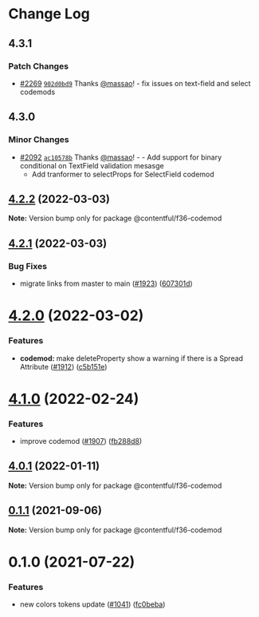 # Change Log

## 4.3.1

### Patch Changes

- [#2269](https://github.com/contentful/forma-36/pull/2269) [`902d0bd9`](https://github.com/contentful/forma-36/commit/902d0bd91b533269dd30e2dcef536ba580832c25) Thanks [@massao](https://github.com/massao)! - fix issues on text-field and select codemods

## 4.3.0

### Minor Changes

- [#2092](https://github.com/contentful/forma-36/pull/2092) [`ac10578b`](https://github.com/contentful/forma-36/commit/ac10578bf129ed3f0e51cbcfe4f917221385a9a7) Thanks [@massao](https://github.com/massao)! - - Add support for binary conditional on TextField validation mesasge
  - Add tranformer to selectProps for SelectField codemod

## [4.2.2](https://github.com/contentful/forma-36/compare/@contentful/f36-codemod@4.2.1...@contentful/f36-codemod@4.2.2) (2022-03-03)

**Note:** Version bump only for package @contentful/f36-codemod

## [4.2.1](https://github.com/contentful/forma-36/compare/@contentful/f36-codemod@4.2.0...@contentful/f36-codemod@4.2.1) (2022-03-03)

### Bug Fixes

- migrate links from master to main ([#1923](https://github.com/contentful/forma-36/issues/1923)) ([607301d](https://github.com/contentful/forma-36/commit/607301d57a2e83190d2aa298120ddb8493e8c429))

# [4.2.0](https://github.com/contentful/forma-36/compare/@contentful/f36-codemod@4.1.0...@contentful/f36-codemod@4.2.0) (2022-03-02)

### Features

- **codemod:** make deleteProperty show a warning if there is a Spread Attribute ([#1912](https://github.com/contentful/forma-36/issues/1912)) ([c5b151e](https://github.com/contentful/forma-36/commit/c5b151e3cf4ee979a65a453dc1c87399b02ad3ba))

# [4.1.0](https://github.com/contentful/forma-36/compare/@contentful/f36-codemod@4.0.1...@contentful/f36-codemod@4.1.0) (2022-02-24)

### Features

- improve codemod ([#1907](https://github.com/contentful/forma-36/issues/1907)) ([fb288d8](https://github.com/contentful/forma-36/commit/fb288d835b4d56e98d0997c3087b1705a2db70e8))

## [4.0.1](https://github.com/contentful/forma-36/compare/@contentful/f36-codemod@4.0.0...@contentful/f36-codemod@4.0.1) (2022-01-11)

**Note:** Version bump only for package @contentful/f36-codemod

## [0.1.1](https://github.com/contentful/forma-36/compare/@contentful/f36-codemod@0.1.0...@contentful/f36-codemod@0.1.1) (2021-09-06)

**Note:** Version bump only for package @contentful/f36-codemod

# 0.1.0 (2021-07-22)

### Features

- new colors tokens update ([#1041](https://github.com/contentful/forma-36/issues/1041)) ([fc0beba](https://github.com/contentful/forma-36/commit/fc0beba32310d2ab31e59006f6701f6ab7c0f79f))
